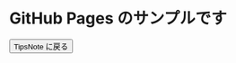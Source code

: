 <!DOCTYPE html>
<html>
<head>
<meta charset="UTF-8">
<title>TipsNote : GitHub Pages Sample</title>
<link rel="stylesheet" href="https://cdnjs.cloudflare.com/ajax/libs/marx/2.0.4/marx.css">
</head>

<body>
<main>
  <h1>GitHub Pages のサンプルです</h1>
  <a href="http://mewara-eliya.github.io/"><button>TipsNote に戻る</button></a>
</main>

<script>
console.log('GitHub Pages Sample');
</script>
</body>
</html>
